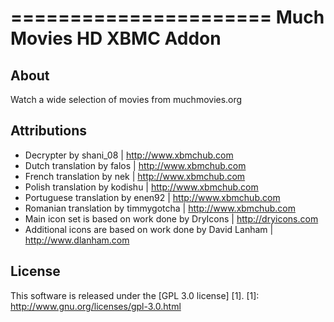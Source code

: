 ======================
Much Movies HD XBMC Addon
======================

About
-----
Watch a wide selection of movies from muchmovies.org


Attributions
---------------------
- Decrypter by shani_08 | http://www.xbmchub.com
- Dutch translation by falos | http://www.xbmchub.com
- French translation by nek | http://www.xbmchub.com
- Polish translation by kodishu | http://www.xbmchub.com
- Portuguese translation by enen92 | http://www.xbmchub.com
- Romanian translation by timmygotcha | http://www.xbmchub.com
- Main icon set is based on work done by DryIcons | http://dryicons.com
- Additional icons are based on work done by David Lanham | http://www.dlanham.com


License
-------
This software is released under the [GPL 3.0 license] [1].
[1]: http://www.gnu.org/licenses/gpl-3.0.html